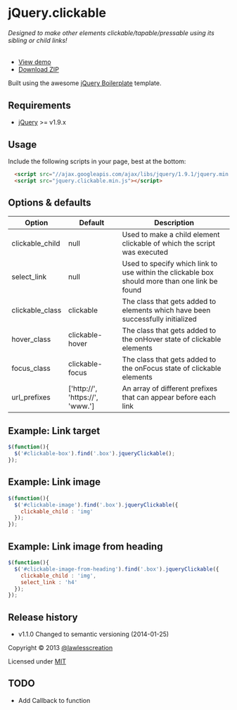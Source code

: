 # jQuery.clickable
###### Designed to make other elements clickable/tapable/pressable using its sibling or child links!

 - [View demo](http://lawlesscreation.github.io/jquery.clickable/)
 - [Download ZIP](https://github.com/lawlesscreation/jquery.clickable/archive/master.zip)

Built using the awesome [jQuery Boilerplate](https://github.com/jquery-boilerplate/boilerplate/) template.

## Requirements
 - [jQuery](http://jquery.com) >= v1.9.x

## Usage
Include the following scripts in your page, best at the bottom:
```html
  <script src="//ajax.googleapis.com/ajax/libs/jquery/1.9.1/jquery.min.js"></script>
  <script src="jquery.clickable.min.js"></script>
```

## Options &amp; defaults
<table>
  <thead>
    <tr>
      <th>Option</th>
      <th>Default</th>
      <th>Description</th>
    </tr>
  </thead>
  <tbody>
    <tr>
      <td>clickable_child</td>
      <td>null</td>
      <td>Used to make a child element clickable of which the script was executed</td>
    </tr>
    <tr>
      <td>select_link</td>
      <td>null</td>
      <td>Used to specify which link to use within the clickable box should more than one link be found</td>
    </tr>
    <tr>
      <td>clickable_class</td>
      <td>clickable</td>
      <td>The class that gets added to elements which have been successfully initialized</td>
    </tr>
    <tr>
      <td>hover_class</td>
      <td>clickable-hover</td>
      <td>The class that gets added to the onHover state of clickable elements</td>
    </tr>
    <tr>
      <td>focus_class</td>
      <td>clickable-focus</td>
      <td>The class that gets added to the onFocus state of clickable elements</td>
    </tr>
    <tr>
      <td>url_prefixes</td>
      <td>['http://', 'https://', 'www.']</td>
      <td>An array of different prefixes that can appear before each link</td>
    </tr>
  </tbody>
</table>

## Example: Link target
```javascript 
$(function(){
  $('#clickable-box').find('.box').jqueryClickable();
});
```

## Example: Link image
```javascript 
$(function(){
  $('#clickable-image').find('.box').jqueryClickable({
    clickable_child : 'img'
  });
});
```

## Example: Link image from heading
```javascript 
$(function(){
  $('#clickable-image-from-heading').find('.box').jqueryClickable({
    clickable_child : 'img',
    select_link : 'h4'
  });
});
```

## Release history
 - v1.1.0 Changed to semantic versioning (2014-01-25)

Copyright &copy; 2013 [@lawlesscreation](http://twitter.com/lawlesscreation)

Licensed under [MIT](http://opensource.org/licenses/mit-license.php)


## TODO
 - Add Callback to function
